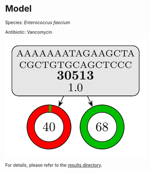 
# Model

Species: *Enterococcus faecium*

Antibiotic: Vancomycin

<a href="./model.pdf"><img src="./model.png" /></a>

For details, please refer to the [results directory](../../../../../results/cart_b/enterococcus%20faecium/vancomycin/repeat_1/).


